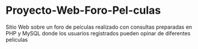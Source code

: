 # Proyecto-Web-Foro-Pel-culas
Sitio Web sobre un foro de peículas realizado con consultas preparadas en PHP y MySQL donde los usuarios registrados pueden opinar de diferentes peliculas
